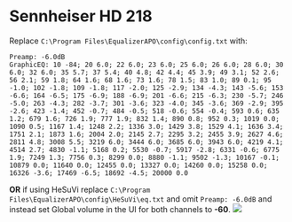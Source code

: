 # Sennheiser HD 218
Replace `C:\Program Files\EqualizerAPO\config\config.txt` with:
```
Preamp: -6.0dB
GraphicEQ: 10 -84; 20 6.0; 22 6.0; 23 6.0; 25 6.0; 26 6.0; 28 6.0; 30 6.0; 32 6.0; 35 5.7; 37 5.4; 40 4.8; 42 4.4; 45 3.9; 49 3.1; 52 2.6; 56 2.1; 59 1.8; 64 1.6; 68 1.6; 73 1.6; 78 1.5; 83 1.0; 89 0.1; 95 -1.0; 102 -1.8; 109 -1.8; 117 -2.0; 125 -2.9; 134 -4.3; 143 -5.6; 153 -6.6; 164 -6.5; 175 -6.9; 188 -6.9; 201 -6.6; 215 -6.3; 230 -5.7; 246 -5.0; 263 -4.3; 282 -3.7; 301 -3.6; 323 -4.0; 345 -3.6; 369 -2.9; 395 -2.6; 423 -1.4; 452 -0.7; 484 -0.5; 518 -0.6; 554 -0.4; 593 0.6; 635 1.2; 679 1.6; 726 1.9; 777 1.9; 832 1.4; 890 0.8; 952 0.3; 1019 0.0; 1090 0.5; 1167 1.4; 1248 2.2; 1336 3.0; 1429 3.8; 1529 4.1; 1636 3.4; 1751 2.1; 1873 1.6; 2004 2.0; 2145 2.7; 2295 3.2; 2455 3.9; 2627 4.6; 2811 4.8; 3008 5.5; 3219 6.0; 3444 6.0; 3685 6.0; 3943 6.0; 4219 4.1; 4514 2.7; 4830 -1.1; 5168 0.2; 5530 -0.7; 5917 -2.8; 6331 -0.6; 6775 1.9; 7249 1.3; 7756 0.3; 8299 0.0; 8880 -1.1; 9502 -1.3; 10167 -0.1; 10879 0.0; 11640 0.0; 12455 0.0; 13327 0.0; 14260 0.0; 15258 0.0; 16326 -3.6; 17469 -6.5; 18692 -4.5; 20000 0.0
```
**OR** if using HeSuVi replace `C:\Program Files\EqualizerAPO\config\HeSuVi\eq.txt` and omit `Preamp: -6.0dB` and instead set Global volume in the UI for both channels to **-60**.
![](https://raw.githubusercontent.com/jaakkopasanen/AutoEq/master/results/Sonoma%20Model%20One/innerfidelity/onear/Sennheiser%20HD%20218/Sennheiser%20HD%20218.png)